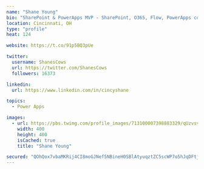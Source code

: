 ```yaml
---
name: "Shane Young"
bio: "SharePoint & PowerApps MVP - SharePoint, O365, Flow, PowerApps consulting? @PowerApps911 | Pure Snark? You found it."
location: Cincinnati, OH
type: "profile"
heat: 124

website: https://t.co/91p5BQ3pUe

twitter:
  username: ShanesCows
  url: https://twitter.com/ShanesCows
  followers: 16373

linkedin:
  url: https://www.linkedin.com/in/cincyshane

topics:
  - Power Apps

images:
  - url: https://pbs.twimg.com/profile_images/713100007398883329/qUzvsvQ3_400x400.jpg
    width: 400
    height: 400
    isCached: true
    title: "Shane Young"

secured: "QOhQox7vbaMKRij4CI8moGJNef5NBineH0SBlAtyuqztZC5scWP7o5hJqDFtjL//xwzQTlw6xC4hRyW7nR9iMXlDB3/chrFYvoJplA71fy9VX7BjbDS9yRxXlJ1h/j0lFjdBvaYcgmU90VTMn9JdYego90/SYiq7FoqMZIz6+K6hLk+OaB59fk+RiipI5fvjt/FurfU/B0rrBWZhLABgboOTgZ1ouNoQcN6n1PyoYxHFtJqDTW8BmLynBOiMMeDB2MT/K8MkSiGYX9AGjju0bula3vW3O7RZC707gS7p26UFKEizIJK9KWzbx2k6HYravzzDNwPpYroG0GAel1c4JaS/uEyINV96m6qH1FJjU2fYOY2QH7V6UwBCD/MMcpMOvrfws1I33qhljJoI3Dzsw3K0HE+xHDw3JvUqj1zsnhg=;C0Fu0Fc9L+k6GxLOT4FrmA=="
---
```


